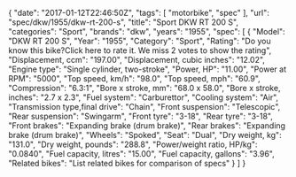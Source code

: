 {
    "date": "2017-01-12T22:46:50Z",
    "tags": [
        "motorbike",
        "spec"
    ],
    "url": "spec\/dkw\/1955\/dkw-rt-200-s",
    "title": "Sport DKW RT 200 S",
    "categories": "Sport",
    "brands": "dkw",
    "years": "1955",
    "spec": [
        {
            "Model": "DKW RT 200 S",
            "Year": "1955",
            "Category": "Sport",
            "Rating": "Do you know this bike?Click here to rate it. We miss 2 votes to show the rating",
            "Displacement, ccm": "197.00",
            "Displacement, cubic inches": "12.02",
            "Engine type": "Single cylinder, two-stroke",
            "Power, HP": "11.00",
            "Power at RPM": "5000",
            "Top speed, km\/h": "98.0",
            "Top speed, mph": "60.9",
            "Compression": "6.3:1",
            "Bore x stroke, mm": "68.0 x 58.0",
            "Bore x stroke, inches": "2.7 x 2.3",
            "Fuel system": "Carburettor",
            "Cooling system": "Air",
            "Transmission type,final drive": "Chain",
            "Front suspension": "Telescopic",
            "Rear suspension": "Swingarm",
            "Front tyre": "3-18",
            "Rear tyre": "3-18",
            "Front brakes": "Expanding brake (drum brake)",
            "Rear brakes": "Expanding brake (drum brake)",
            "Wheels": "Spoked",
            "Seat": "Dual",
            "Dry weight, kg": "131.0",
            "Dry weight, pounds": "288.8",
            "Power\/weight ratio, HP\/kg": "0.0840",
            "Fuel capacity, litres": "15.00",
            "Fuel capacity, gallons": "3.96",
            "Related bikes": "List related bikes for comparison of specs"
        }
    ]
}